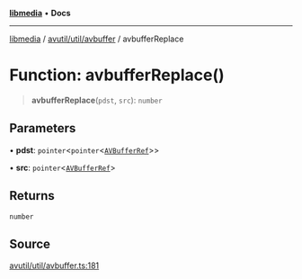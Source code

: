 [**libmedia**](../../../../README.md) • **Docs**

***

[libmedia](../../../../README.md) / [avutil/util/avbuffer](../README.md) / avbufferReplace

# Function: avbufferReplace()

> **avbufferReplace**(`pdst`, `src`): `number`

## Parameters

• **pdst**: `pointer`\<`pointer`\<[`AVBufferRef`](../../../struct/avbuffer/classes/AVBufferRef.md)\>\>

• **src**: `pointer`\<[`AVBufferRef`](../../../struct/avbuffer/classes/AVBufferRef.md)\>

## Returns

`number`

## Source

[avutil/util/avbuffer.ts:181](https://github.com/zhaohappy/libmedia/blob/b4bb608d2b1c00d036d73fc8d222b1a97be53694/src/avutil/util/avbuffer.ts#L181)
